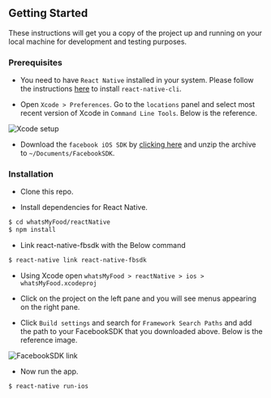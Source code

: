 ## Getting Started

These instructions will get you a copy of the project up and running on your local machine for development and testing purposes.

### Prerequisites
* You need to have `React Native` installed in your system. Please follow the instructions
[here](http://facebook.github.io/react-native/docs/getting-started.html) to install `react-native-cli`.

* Open `Xcode > Preferences`. Go to the `locations` panel and select most recent version of Xcode in `Command Line Tools`. Below is the reference.

![Xcode setup](http://facebook.github.io/react-native/docs/assets/GettingStartedXcodeCommandLineTools.png)

* Download the `facebook iOS SDK` by [clicking here](https://origincache.facebook.com/developers/resources/?id=facebook-ios-sdk-current.zip) and unzip the archive to `~/Documents/FacebookSDK`.

### Installation

* Clone this repo.

* Install dependencies for React Native.
```bash
$ cd whatsMyFood/reactNative
$ npm install
```

* Link react-native-fbsdk with the Below command
```bash
$ react-native link react-native-fbsdk
```

* Using Xcode open `whatsMyFood > reactNative > ios > whatsMyFood.xcodeproj`

* Click on the project on the left pane and you will see menus appearing on the right pane.

* Click `Build settings` and search for `Framework Search Paths` and add the path to your FacebookSDK that you downloaded above. Below is the reference image.

![FacebookSDK link](https://tppr.s3.amazonaws.com/uploads/ace607e5d16cfd47bfed0a5be84ec638.png)

* Now run the app.
```bash
$ react-native run-ios
```
